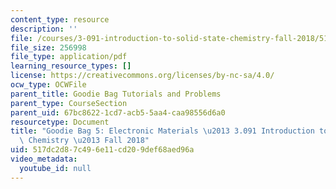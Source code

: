 ```yaml
---
content_type: resource
description: ''
file: /courses/3-091-introduction-to-solid-state-chemistry-fall-2018/517dc2d87c496e11cd209def68aed96a_MIT3_091F18_GB5.pdf
file_size: 256998
file_type: application/pdf
learning_resource_types: []
license: https://creativecommons.org/licenses/by-nc-sa/4.0/
ocw_type: OCWFile
parent_title: Goodie Bag Tutorials and Problems
parent_type: CourseSection
parent_uid: 67bc8622-1cd7-acb5-5aa4-caa98556d6a0
resourcetype: Document
title: "Goodie Bag 5: Electronic Materials \u2013 3.091 Introduction to Solid-State\
  \ Chemistry \u2013 Fall 2018"
uid: 517dc2d8-7c49-6e11-cd20-9def68aed96a
video_metadata:
  youtube_id: null
---
```

